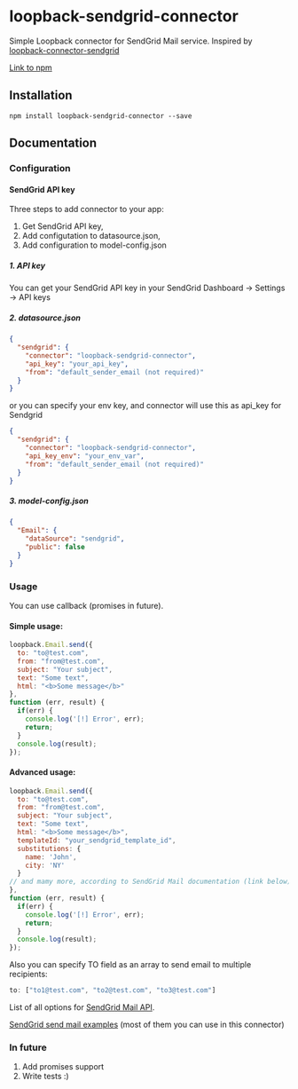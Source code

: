 # loopback-sendgrid-connector
Simple Loopback connector for SendGrid Mail service. Inspired by [loopback-connector-sendgrid](https://github.com/Cellarise/loopback-connector-sendgrid)

[Link to npm](https://www.npmjs.com/package/loopback-sendgrid-connector)

## Installation
```
npm install loopback-sendgrid-connector --save
```

## Documentation
### Configuration
#### SendGrid API key

Three steps to add connector to your app:
1) Get SendGrid API key,
2) Add configutation to datasource.json,
3) Add configuration to model-config.json

##### 1. API key
You can get your SendGrid API key in your SendGrid Dashboard -> Settings -> API keys

##### 2. datasource.json
```json
{
  "sendgrid": {
    "connector": "loopback-sendgrid-connector",
    "api_key": "your_api_key",
    "from": "default_sender_email (not required)"
  }
}
```

or you can specify your env key, and connector will use this as api_key for Sendgrid

```json
{
  "sendgrid": {
    "connector": "loopback-sendgrid-connector",
    "api_key_env": "your_env_var",
    "from": "default_sender_email (not required)"
  }
}
```

##### 3. model-config.json
```json
{
  "Email": {
    "dataSource": "sendgrid",
    "public": false
  }
}
```

### Usage
You can use callback (promises in future).

#### Simple usage:
```javascript
loopback.Email.send({
  to: "to@test.com",
  from: "from@test.com",
  subject: "Your subject",
  text: "Some text",
  html: "<b>Some message</b>"
},
function (err, result) {
  if(err) {
    console.log('[!] Error', err);
    return;
  }
  console.log(result);
});
```

#### Advanced usage:
```javascript
loopback.Email.send({
  to: "to@test.com",
  from: "from@test.com",
  subject: "Your subject",
  text: "Some text",
  html: "<b>Some message</b>",
  templateId: "your_sendgrid_template_id",
  substitutions: {
    name: 'John',
    city: 'NY'
  }
// and mamy more, according to SendGrid Mail documentation (link below)
},
function (err, result) {
  if(err) {
    console.log('[!] Error', err);
    return;
  }
  console.log(result);
});
```

Also you can specify TO field as an array to send email to multiple recipients:
```javascript
to: ["to1@test.com", "to2@test.com", "to3@test.com"]
```

List of all options for
[SendGrid Mail API](https://sendgrid.com/docs/API_Reference/Web_API_v3/Mail/index.html).

[SendGrid send mail examples](https://github.com/sendgrid/sendgrid-nodejs/blob/master/packages/mail/USE_CASES.md) (most of them you can use in this connector)

### In future
1. Add promises support
2. Write tests :)
